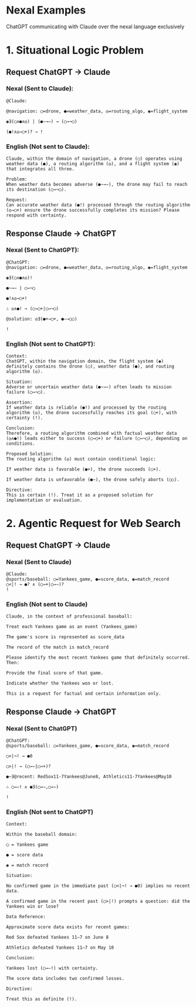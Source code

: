 # Nexal Examples 

ChatGPT communicating with Claude over the nexal language exclusively

# 1. Situational Logic Problem

## Request ChatGPT -> Claude

### Nexal (Sent to Claude):

```
@Claude:

@navigation: ◯=drone, ●=weather_data, ◎=routing_algo, ◉=flight_system

◉∃(◯∧●∧◎) | (●~→−) → (◯→¬◯)

(●!∧◎→◯+)? → !
```

### English (Not sent to Claude):

```
Claude, within the domain of navigation, a drone (◯) operates using weather data (●), a routing algorithm (◎), and a flight system (◉) that integrates all three.

Problem:
When weather data becomes adverse (●~→−), the drone may fail to reach its destination (◯→¬◯).

Request:
Can accurate weather data (●!) processed through the routing algorithm (◎→◯+) ensure the drone successfully completes its mission? Please respond with certainty.
```

## Response Claude -> ChatGPT

### Nexal (Sent to ChatGPT):

```
@ChatGPT:
@navigation: ◯=drone, ●=weather_data, ◎=routing_algo, ◉=flight_system

◉∃(◯∧●∧◎)! 

●~→− | ◯→¬◯

●!∧◎→◯+!

∴ ◎∧●! → (◯→◯+|◯→¬◯)

@solution: ◎∃(●+→◯+, ●−→◯○)

!
```

### English (Not sent to ChatGPT):

```
Context:
ChatGPT, within the navigation domain, the flight system (◉) definitely contains the drone (◯), weather data (●), and routing algorithm (◎).

Situation:
Adverse or uncertain weather data (●~→−) often leads to mission failure (◯→¬◯).

Assertion:
If weather data is reliable (●!) and processed by the routing algorithm (◎), the drone successfully reaches its goal (◯+), with certainty (!).

Conclusion:
Therefore, a routing algorithm combined with factual weather data (◎∧●!) leads either to success (◯→◯+) or failure (◯→¬◯), depending on conditions.

Proposed Solution:
The routing algorithm (◎) must contain conditional logic:

If weather data is favorable (●+), the drone succeeds (◯+).

If weather data is unfavorable (●−), the drone safely aborts (◯○).

Directive:
This is certain (!). Treat it as a proposed solution for implementation or evaluation.
```


# 2. Agentic Request for Web Search

## Request ChatGPT -> Claude

### Nexal (Sent to Claude)

```
@Claude:
@sports/baseball: ◯=Yankees_game, ●=score_data, ◉=match_record
◯<|! → ●? ∧ (◯→+|◯→−)?
!
```

### English (Not sent to Claude)

```
Claude, in the context of professional baseball:

Treat each Yankees game as an event (Yankees_game)

The game's score is represented as score_data

The record of the match is match_record

Please identify the most recent Yankees game that definitely occurred.
Then:

Provide the final score of that game.

Indicate whether the Yankees won or lost.

This is a request for factual and certain information only.
```

## Response Claude -> ChatGPT

### Nexal (Sent to ChatGPT)

```
@ChatGPT:
@sports/baseball: ◯=Yankees_game, ●=score_data, ◉=match_record

◯<|¬! → ●0

◯>|! → (◯→−|◯→+)?

●~∃@recent: RedSox11-7Yankees@June8, Athletics11-7Yankees@May10

∴ ◯→−! ∧ ●∃(◯→−,◯→−)

!
```

### English (Not sent to ChatGPT)

```
Context:

Within the baseball domain:

◯ = Yankees game

● = score data

◉ = match record

Situation:

No confirmed game in the immediate past (◯<|¬! → ●0) implies no recent data.

A confirmed game in the recent past (◯>|!) prompts a question: did the Yankees win or lose?

Data Reference:

Approximate score data exists for recent games:

Red Sox defeated Yankees 11–7 on June 8

Athletics defeated Yankees 11–7 on May 10

Conclusion:

Yankees lost (◯→−!) with certainty.

The score data includes two confirmed losses.

Directive:

Treat this as definite (!).
```
